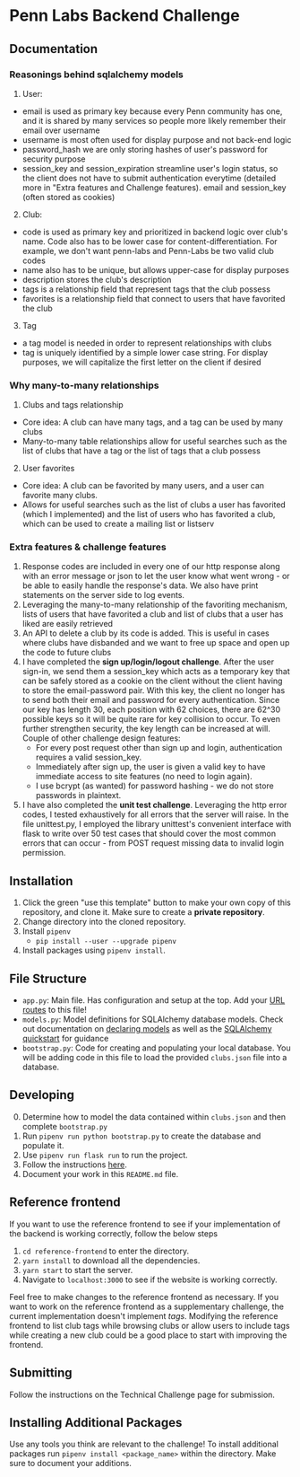# Penn Labs Backend Challenge

## Documentation
### Reasonings behind sqlalchemy models

1. User: 
- email is used as primary key because every Penn community has one, and it is shared by many services so people 
  more likely remember their email over username
- username is most often used for display purpose and not back-end logic
- password_hash we are only storing hashes of user's password for security purpose
- session_key and session_expiration streamline user's login status, so the client does not have to submit 
  authentication everytime (detailed more in "Extra features and Challenge features).
  email and session_key (often stored as cookies)
2. Club:
- code is used as primary key and prioritized in backend logic over club's name. Code also has to be lower case for 
  content-differentiation. For example, we don't want penn-labs and Penn-Labs be two valid club codes
- name also has to be unique, but allows upper-case for display purposes
- description stores the club's description
- tags is a relationship field that represent tags that the club possess
- favorites is a relationship field that connect to users that have favorited the club 
3. Tag
- a tag model is needed in order to represent relationships with clubs
- tag is uniquely identified by a simple lower case string. For display purposes, we will capitalize the first letter 
  on the client if desired
### Why many-to-many relationships
1. Clubs and tags relationship
- Core idea: A club can have many tags, and a tag can be used by many clubs
- Many-to-many table relationships allow for useful searches such as the list of clubs that have a tag
or the list of tags that a club possess
2. User favorites
- Core idea: A club can be favorited by many users, and a user can favorite many clubs. 
- Allows for useful searches such as the list of clubs a user has favorited (which I implemented)
and the list of users who has favorited a club, which can be used to create a mailing list or listserv

### Extra features & challenge features
1. Response codes are included in every one of our http response along with an error message or json 
   to let the user know what went wrong - or be able to easily handle the response's data.
   We also have print statements on the server side to log events.
2. Leveraging the many-to-many relationship of the favoriting mechanism, lists of users that have 
   favorited a club and list of clubs that a user has liked are easily retrieved
3. An API to delete a club by its code is added. This is useful in cases where clubs have disbanded
   and we want to free up space and open up the code to future clubs 
4. I have completed the **sign up/login/logout challenge**. After the user sign-in, we send them a session_key
   which acts as a temporary key that can be safely stored as a cookie on the client without
   the client having to store the email-password pair. With this key, the client no longer has to send
   both their email and password for every authentication. Since our key has length 30, each position with 62 choices,
   there are 62^30 possible keys so it will be quite rare for key collision to occur. To even further strengthen
   security, the key length can be increased at will.\
   Couple of other challenge design features:
   - For every post request other than sign up and login, authentication requires a valid session_key.
   - Immediately after sign up, the user is given a valid key to have immediate access to site features 
     (no need to login again).
   - I use bcrypt (as wanted) for password hashing - we do not store passwords in plaintext.
5. I have also completed the **unit test challenge**. Leveraging the http error codes, I tested exhaustively 
   for all errors that the server will raise. In the file unittest.py, I employed the library unittest's
   convenient interface with flask to write over 50 test cases that should cover the most common errors
   that can occur - from POST request missing data to invalid login permission.



## Installation

1. Click the green "use this template" button to make your own copy of this repository, and clone it. Make sure to create a **private repository**.
2. Change directory into the cloned repository.
3. Install `pipenv`
   - `pip install --user --upgrade pipenv`
4. Install packages using `pipenv install`.

## File Structure

- `app.py`: Main file. Has configuration and setup at the top. Add your [URL routes](https://flask.palletsprojects.com/en/1.1.x/quickstart/#routing) to this file!
- `models.py`: Model definitions for SQLAlchemy database models. Check out documentation on [declaring models](https://flask-sqlalchemy.palletsprojects.com/en/2.x/models/) as well as the [SQLAlchemy quickstart](https://flask-sqlalchemy.palletsprojects.com/en/2.x/quickstart/#quickstart) for guidance
- `bootstrap.py`: Code for creating and populating your local database. You will be adding code in this file to load the provided `clubs.json` file into a database.

## Developing

0. Determine how to model the data contained within `clubs.json` and then complete `bootstrap.py`
1. Run `pipenv run python bootstrap.py` to create the database and populate it.
2. Use `pipenv run flask run` to run the project.
3. Follow the instructions [here](https://www.notion.so/pennlabs/Backend-Challenge-Fall-20-31461f3d91ad4f46adb844b1e112b100).
4. Document your work in this `README.md` file.

## Reference frontend

If you want to use the reference frontend to see if your implementation of the
backend is working correctly, follow the below steps

1. `cd reference-frontend` to enter the directory.
2. `yarn install` to download all the dependencies.
3. `yarn start` to start the server.
4. Navigate to `localhost:3000` to see if the website is working correctly.

Feel free to make changes to the reference frontend as necessary. If you want
to work on the reference frontend as a supplementary challenge, the current
implementation doesn't implement _tags_. Modifying the reference frontend to
list club tags while browsing clubs or allow users to include tags while
creating a new club could be a good place to start with improving the frontend.

## Submitting

Follow the instructions on the Technical Challenge page for submission.

## Installing Additional Packages

Use any tools you think are relevant to the challenge! To install additional packages
run `pipenv install <package_name>` within the directory. Make sure to document your additions.
